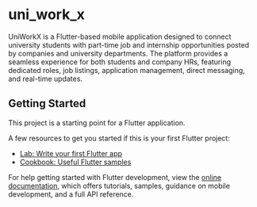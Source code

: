# uni_work_x

UniWorkX is a Flutter-based mobile application designed to connect university students with part-time job and internship opportunities posted by companies and university departments. The platform provides a seamless experience for both students and company HRs, featuring dedicated roles, job listings, application management, direct messaging, and real-time updates.

## Getting Started

This project is a starting point for a Flutter application.

A few resources to get you started if this is your first Flutter project:

- [Lab: Write your first Flutter app](https://docs.flutter.dev/get-started/codelab)
- [Cookbook: Useful Flutter samples](https://docs.flutter.dev/cookbook)

For help getting started with Flutter development, view the
[online documentation](https://docs.flutter.dev/), which offers tutorials,
samples, guidance on mobile development, and a full API reference.
